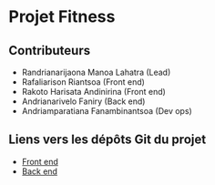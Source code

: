 # Projet Fitness

## Contributeurs
- Randrianarijaona Manoa Lahatra (Lead)
- Rafaliarison Riantsoa (Front end)
- Rakoto Harisata Andinirina (Front end)
- Andrianarivelo Faniry (Back end)
- Andriamparatiana Fanambinantsoa (Dev ops)

## Liens vers les dépôts Git du projet
- [Front end](https://github.com/Anjara-org/fitness_front)
- [Back end](https://github.com/Anjara-org/fitness_back)
